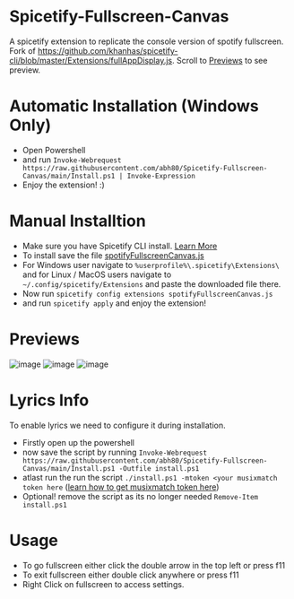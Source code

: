 # Spicetify-Fullscreen-Canvas
A spicetify extension to replicate the console version of spotify fullscreen. Fork of https://github.com/khanhas/spicetify-cli/blob/master/Extensions/fullAppDisplay.js. Scroll to [Previews](#previews) to see preview.

# Automatic Installation (Windows Only)
- Open Powershell
- and run `Invoke-Webrequest https://raw.githubusercontent.com/abh80/Spicetify-Fullscreen-Canvas/main/Install.ps1 | Invoke-Expression`
- Enjoy the extension! :)

# Manual Installtion
- Make sure you have Spicetify CLI install. [Learn More](https://github.com/khanhas/spicetify-cli)
- To install save the file [spotifyFullscreenCanvas.js](https://github.com/abh80/Spicetify-Fullscreen-Canvas/blob/main/spotifyFullscreenCanvas.js)
- For Windows user navigate to `%userprofile%\.spicetify\Extensions\` and for Linux / MacOS users navigate to `~/.config/spicetify/Extensions` and paste the downloaded file there.
- Now run `spicetify config extensions spotifyFullscreenCanvas.js`
- and run `spicetify apply` and enjoy the extension!


# Previews
![image](https://user-images.githubusercontent.com/50198413/141055119-22e98f1f-645d-4ee3-a24d-b4192a0a8eef.png)
![image](https://user-images.githubusercontent.com/50198413/140872897-7b944ac1-40ba-49f9-b541-5650ef109fb1.png)
![image](https://user-images.githubusercontent.com/50198413/141737822-defe4ca8-791a-4ba4-923e-950f2c551807.png)

# Lyrics Info
To enable lyrics we need to configure it during installation.

- Firstly open up the powershell
- now save the script by running `Invoke-Webrequest https://raw.githubusercontent.com/abh80/Spicetify-Fullscreen-Canvas/main/Install.ps1 -Outfile install.ps1`
- atlast run the run the script `./install.ps1 -mtoken <your musixmatch token here` ([learn how to get musixmatch token here](https://github.com/khanhas/genius-spicetify/#musicxmatch))
- Optional! remove the script as its no longer needed `Remove-Item install.ps1`


# Usage 
- To go fullscreen either click the double arrow in the top left or press f11
- To exit fullscreen either double click anywhere or press f11
- Right Click on fullscreen to access settings.

